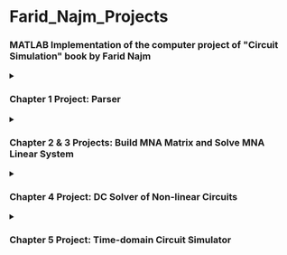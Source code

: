 # Farid_Najm_Projects
### MATLAB Implementation of the computer project of "Circuit Simulation" book by Farid Najm  
<details>
  <summary> 

### Chapter 1 Project: Parser
  </summary>
  
* Write a parser that can read a circuit specification in terms of a simple “language”: 
  * Voltage Source: V[int] [node.+] [node.-] [[value]]   <br />
  * Current Source: I[int] [node.+] [node.-] [value] [[G2]]  <br />
  * Resistor: R[int] [node.+] [node.-] [value] [[G2]]  <br />
  * Capacitor: C[int] [node.+] [node.-] [value] [[G2]]  <br />
  * Inductor: L[int] [node.+] [node.-] [value]  <br />
  * Diode:  D[int] [node.+] [node.-] [[value]]  <br />
  * NPN BJT QN[int] [node.C] [node.B] [node.E] [[value]]  <br />
  * PNP BJT  QP[int] [node.C] [node.B] [node.E] [[value]]  <br />
  * NCH-MOSFET MN[int] [node.D] [node.G] [node.S] [[value]]  <br />
  * PCH-MOSFET MP[int] [node.D] [node.G] [node.S] [[value]]  <br />
* Notes:  <br />
  * Inputs between double square brackets are optional.  <br />
  * Nodes must be consecutive numbers 0,1,...,n.  <br />
  * Node 0 is ground.  <br />
* Implementation: function parser.m  <br />
  * Input: netlist file  <br />
  * Output: MATLAB struct that contains all the circuit records.  <br />
  * How to run: parser(netlist_file)  <br />
  * Example: Circuit = parser('parser_test.txt');
</details>
<details>
  <summary> 
    
  ### Chapter 2 & 3 Projects: Build MNA Matrix and Solve MNA Linear System
  </summary>

* Implement a program to solve linear resistive circuits  <br />
  1. Use the parser -implemented in Ch1 project- to parse the netlist   <br />
  2. Build the MNA matrix using the stamps of the circuit elements  <br />
  3. Solve the MNA system  <br />
* Implementation: function linear_solver_tb.m  <br />
  * Input: netlist file  <br />
  * Output: Vector of values of the unknown vector of MNA system  <br />
  * How to run: linear_solver_tb(netlist_file)  <br />
  * Example: x = linear_solver_tb('parser_test.txt');  <br />
* Test:  <br />
  * Test circuit diagram:  <br />
      <picture>
         <img alt="Linear Circuit Diagram" src="pics/linear_test_circuit_diagram.PNG?raw=true">
      </picture> <br />
  * Test circuit netlist:  <br />
        <picture>
           <img alt="Linear Circuit Netlist" src="pics/linear_test_circuit_netlist.PNG?raw=true">
        </picture> <br />
  * Results: <br />
  
      | Unknown       | Reference from book     | Result       |
      | ------------- |:-----------------------:|:------------:|
      | V(1)          | 1.88527 V               | 1.885272   V |
      | V(2)          | 1.80879 V               | 1.808787   V |
      | V(3)          | 2.00879 V               | 2.008787   V |
      | V(4)          | 1.9888  V               | 1.988799   V |
      | V(5)          | 2       V               | 2.000000   V |
      | V(6)          | 1.98814 V               | 1.988143   V |
      | V(7)          | 3.98814 V               | 3.988143   V |
      | V(8)          | 1       V               | 1.000000   V |
      | I(V1)         | -198.88 mA              | -0.1988799 A |
      | I(V2)         | -199.88 mA              | -0.1998799 A |
      | I(V3)         | 0       A               | 6.6613e-16 A |
      | I(R3)         | 3.82    mA              | 0.00382426 A |
      | I(R8)         | 198.88  mA              | 0.19887992 A |
</details>
<details>
  <summary> 
    
  ### Chapter 4 Project: DC Solver of Non-linear Circuits
  </summary>

* Implement a DC Solver for non-linear circuit
  * Use the existing parser
  * Use the existing linear solver
  * Use simple quadratic model for MOSFETs
  * Use Ebres-Moll model for BJTs
  * Use standard exponential law for diodes
  * Use Newton's method
  * Use damping technique to improve the chances of convergence
* Implementation: function DCSolver.m 
  * Input: Circuit struct (parser's ouput) 
  * Output: Vector of values of the unknown vector of MNA system
  * How to run:
    * Circuit = parser(netlist_file);
    * x = DCSolver(Circuit); 
* Test: To do the DC sweep on the test circuit in the book, use the script DCSolver_sweep.m
  * Test circuit diagram:   <br />
      <picture>
         <img alt="Non-Linear Circuit Diagram" src="pics/nonlinear_test_circuit_diagram.PNG?raw=true">
      </picture> 
  * Reference Solution:   <br />
        <picture>
           <img alt="DC Reference Solution" src="pics/nonlinear_test_circuit_solution.PNG?raw=true">
        </picture>
  * Results:   <br />
        <picture>
           <img alt="DC Result" src="pics/DC_Solution.png?raw=true">
        </picture>
</details>
<details>
  <summary> 
    
  ### Chapter 5 Project: Time-domain Circuit Simulator
  </summary>

* Implement a transient solver for non-linear circuit
  * Use the existing parser
  * Use the existing DC solver
  * Use trapezoidal method for discretization
  * Implement time step control by estimating the LTE
* Implementation: Script transient_solve.m
  * Input: netlist file 
  * Output: Plot the transient waveforms for the desired outputs
* Test: 
  * Test circuit diagram:   <br />
      <picture>
         <img alt="Transient Circuit Diagram" src="pics/tran_test_circuit_diagram.PNG?raw=true">
      </picture> 
  * Reference Solution:   <br />
        <picture>
           <img alt="Transient Reference Solution" src="pics/tran_test_circuit_solution.PNG?raw=true">
        </picture>
  * Results:   <br />
        <picture>
           <img alt="Transient Result" src="pics/TRAN_Solution.PNG?raw=true">
        </picture>
</details>
